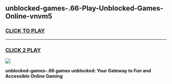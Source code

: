 
## unblocked-games-.66-Play-Unblocked-Games-Online-vnvm5
<h3>
<a href="https://premium76.site?title=unblocked-games-.66&ref=25A">CLICK TO PLAY</a></h3>
<hr>

<h3>
<a href="https://premium76.site?title=unblocked-games-.66&ref=25A">CLICK 2 PLAY</a>
  
</h3>

<a href="https://premium76.site?title=unblocked-games-.66&ref=25A"><img src="https://clearcache.store/games.png"></a>


**unblocked-games-.66 games unblocked: Your Gateway to Fun and Accessible Online Gaming**
